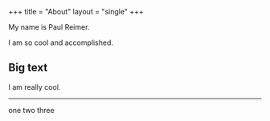 +++
title = "About"
layout = "single"
+++

My name is Paul Reimer.

I am so cool and accomplished.

## Big text

I am really cool.

---

one two three
